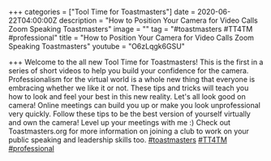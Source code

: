 +++
categories = ["Tool Time for Toastmasters"]
date = 2020-06-22T04:00:00Z
description = "How to Position Your Camera for Video Calls Zoom Speaking Toastmasters"
image = ""
tag = "#toastmasters #TT4TM #professional"
title = "How to Position Your Camera for Video Calls Zoom Speaking Toastmasters"
youtube = "O6zLqgk6GSU"

+++
Welcome to the all new Tool Time for Toastmasters! This is the first in a series of short videos to help you build your confidence for the camera. Professionalism for the virtual world is a whole new thing that everyone is embracing whether we like it or not. These tips and tricks will teach you how to look and feel your best in this new reality. Let's all look good on camera! Online meetings can build you up or make you look unprofessional very quickly. Follow these tips to be the best version of yourself virtually and own the camera! Level up your meetings with me :) Check out Toastmasters.org for more information on joining a club to work on your public speaking and leadership skills too. [#toastmasters](https://www.youtube.com/results?search_query=%23toastmasters) [#TT4TM](https://www.youtube.com/results?search_query=%23TT4TM) [#professional](https://www.youtube.com/results?search_query=%23professional)